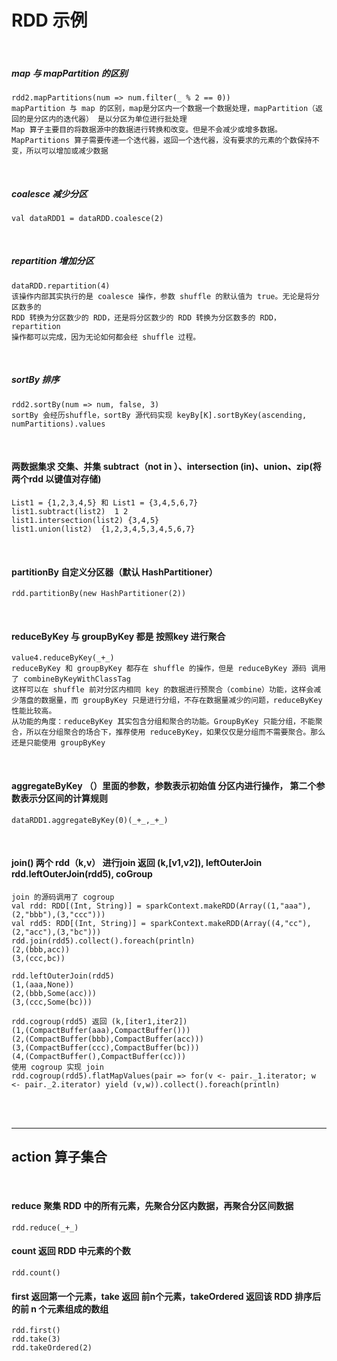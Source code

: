 # RDD 示例


<br/>

##### map 与 mapPartition 的区别

    rdd2.mapPartitions(num => num.filter(_ % 2 == 0))
    mapPartition 与 map 的区别，map是分区内一个数据一个数据处理，mapPartition（返回的是分区内的迭代器） 是以分区为单位进行批处理
    Map 算子主要目的将数据源中的数据进行转换和改变。但是不会减少或增多数据。
    MapPartitions 算子需要传递一个迭代器，返回一个迭代器，没有要求的元素的个数保持不变，所以可以增加或减少数据


<br/>

##### coalesce 减少分区

    val dataRDD1 = dataRDD.coalesce(2)

<br/>

##### repartition 增加分区
    dataRDD.repartition(4)
    该操作内部其实执行的是 coalesce 操作，参数 shuffle 的默认值为 true。无论是将分区数多的
    RDD 转换为分区数少的 RDD，还是将分区数少的 RDD 转换为分区数多的 RDD，repartition
    操作都可以完成，因为无论如何都会经 shuffle 过程。


<br/>

##### sortBy 排序
    rdd2.sortBy(num => num, false, 3)
    sortBy 会经历shuffle，sortBy 源代码实现 keyBy[K].sortByKey(ascending, numPartitions).values

<br/>

#### 两数据集求 交集、并集 subtract（not in ）、intersection (in)、union、zip(将两个rdd 以键值对存储)
    List1 = {1,2,3,4,5} 和 List1 = {3,4,5,6,7}
    list1.subtract(list2)  1 2
    list1.intersection(list2) {3,4,5}
    list1.union(list2)  {1,2,3,4,5,3,4,5,6,7}

<br/>

#### partitionBy 自定义分区器（默认 HashPartitioner）
    rdd.partitionBy(new HashPartitioner(2))


<br/>

#### reduceByKey 与 groupByKey 都是 按照key 进行聚合
    value4.reduceByKey(_+_)
    reduceByKey 和 groupByKey 都存在 shuffle 的操作，但是 reduceByKey 源码 调用了 combineByKeyWithClassTag
    这样可以在 shuffle 前对分区内相同 key 的数据进行预聚合（combine）功能，这样会减少落盘的数据量，而 groupByKey 只是进行分组，不存在数据量减少的问题，reduceByKey 性能比较高。
    从功能的角度：reduceByKey 其实包含分组和聚合的功能。GroupByKey 只能分组，不能聚合，所以在分组聚合的场合下，推荐使用 reduceByKey，如果仅仅是分组而不需要聚合。那么还是只能使用 groupByKey


<br/>

#### aggregateByKey （）里面的参数，参数表示初始值 分区内进行操作， 第二个参数表示分区间的计算规则
    dataRDD1.aggregateByKey(0)(_+_,_+_) 


<br/>

#### join()  两个 rdd（k,v） 进行join 返回 (k,[v1,v2]), leftOuterJoin rdd.leftOuterJoin(rdd5), coGroup  
    join 的源码调用了 cogroup
    val rdd: RDD[(Int, String)] = sparkContext.makeRDD(Array((1,"aaa"),(2,"bbb"),(3,"ccc")))
    val rdd5: RDD[(Int, String)] = sparkContext.makeRDD(Array((4,"cc"),(2,"acc"),(3,"bc")))
    rdd.join(rdd5).collect().foreach(println)
    (2,(bbb,acc))
    (3,(ccc,bc))

    rdd.leftOuterJoin(rdd5)
    (1,(aaa,None))
    (2,(bbb,Some(acc)))
    (3,(ccc,Some(bc)))

    rdd.cogroup(rdd5) 返回 (k,[iter1,iter2])
    (1,(CompactBuffer(aaa),CompactBuffer()))
    (2,(CompactBuffer(bbb),CompactBuffer(acc)))
    (3,(CompactBuffer(ccc),CompactBuffer(bc)))
    (4,(CompactBuffer(),CompactBuffer(cc)))
    使用 cogroup 实现 join     
    rdd.cogroup(rdd5).flatMapValues(pair => for(v <- pair._1.iterator; w <- pair._2.iterator) yield (v,w)).collect().foreach(println)

<br/>
<br/>

----

## action 算子集合

<br/>


#### reduce 聚集 RDD 中的所有元素，先聚合分区内数据，再聚合分区间数据
    rdd.reduce(_+_)

#### count 返回 RDD 中元素的个数
    rdd.count()

#### first 返回第一个元素，take 返回 前n个元素，takeOrdered 返回该 RDD 排序后的前 n 个元素组成的数组
    rdd.first()
    rdd.take(3)
    rdd.takeOrdered(2)

####